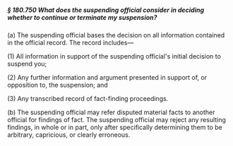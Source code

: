 ##### § 180.750 What does the suspending official consider in deciding whether to continue or terminate my suspension? #####

(a) The suspending official bases the decision on all information contained in the official record. The record includes—

(1) All information in support of the suspending official's initial decision to suspend you;

(2) Any further information and argument presented in support of, or opposition to, the suspension; and

(3) Any transcribed record of fact-finding proceedings.

(b) The suspending official may refer disputed material facts to another official for findings of fact. The suspending official may reject any resulting findings, in whole or in part, only after specifically determining them to be arbitrary, capricious, or clearly erroneous.